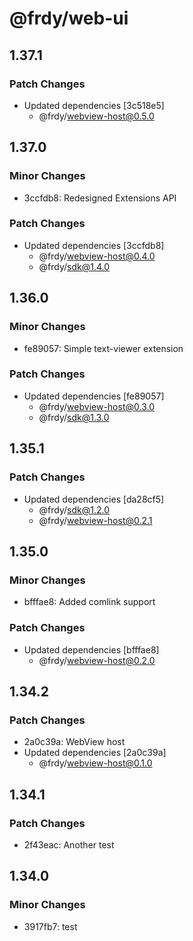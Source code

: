 # @frdy/web-ui

## 1.37.1

### Patch Changes

- Updated dependencies [3c518e5]
  - @frdy/webview-host@0.5.0

## 1.37.0

### Minor Changes

- 3ccfdb8: Redesigned Extensions API

### Patch Changes

- Updated dependencies [3ccfdb8]
  - @frdy/webview-host@0.4.0
  - @frdy/sdk@1.4.0

## 1.36.0

### Minor Changes

- fe89057: Simple text-viewer extension

### Patch Changes

- Updated dependencies [fe89057]
  - @frdy/webview-host@0.3.0
  - @frdy/sdk@1.3.0

## 1.35.1

### Patch Changes

- Updated dependencies [da28cf5]
  - @frdy/sdk@1.2.0
  - @frdy/webview-host@0.2.1

## 1.35.0

### Minor Changes

- bfffae8: Added comlink support

### Patch Changes

- Updated dependencies [bfffae8]
  - @frdy/webview-host@0.2.0

## 1.34.2

### Patch Changes

- 2a0c39a: WebView host
- Updated dependencies [2a0c39a]
  - @frdy/webview-host@0.1.0

## 1.34.1

### Patch Changes

- 2f43eac: Another test

## 1.34.0

### Minor Changes

- 3917fb7: test
